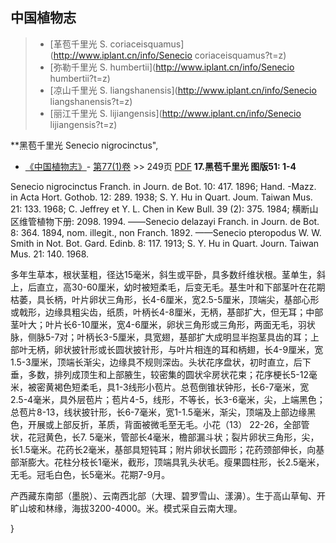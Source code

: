 

## 中国植物志

> * [革苞千里光  S.  coriaceisquamus](http://www.iplant.cn/info/Senecio coriaceisquamus?t=z)
> * [弥勒千里光  S.  humbertii](http://www.iplant.cn/info/Senecio humbertii?t=z)
> * [凉山千里光  S.  liangshanensis](http://www.iplant.cn/info/Senecio liangshanensis?t=z)
> * [丽江千里光  S.  lijiangensis](http://www.iplant.cn/info/Senecio lijiangensis?t=z)


**黑苞千里光 Senecio nigrocinctus",


* [《中国植物志》](http://www.iplant.cn/frps)- [第77(1)卷](http://www.iplant.cn/frps/vol/77(1)) >> 249页 [PDF](http://www.iplant.cn/frps/pdf/77(1)/249.PDF)
**17.黑苞千里光 图版51: 1-4**

Senecio nigrocinctus Franch. in Journ. de Bot. 10: 417. 1896; Hand. -Mazz. in Acta Hort. Gothob. 12: 289. 1938; S. Y. Hu in Quart. Joum. Taiwan Mus. 21: 133. 1968; C. Jeffrey et Y. L. Chen in Kew Bull. 39 (2): 375. 1984; 横断山区维管植物下册: 2098. 1994. ——Senecio delazayi Franch. in Journ. de Bot. 8: 364. 1894, nom. illegit., non Franch. 1892. ——Senecio pteropodus W. W. Smith in Not. Bot. Gard. Edinb. 8: 117. 1913; S. Y. Hu in Quart. Journ. Taiwan Mus. 21: 140. 1968.

多年生草本，根状茎粗，径达15毫米，斜生或平卧，具多数纤维状根。茎单生，斜上，后直立，高30-60厘米，幼时被短柔毛，后变无毛。基生叶和下部茎叶在花期枯萎，具长柄，叶片卵状三角形，长4-6厘米，宽2.5-5厘米，顶端尖，基部心形或戟形，边缘具粗尖齿，纸质，叶柄长4-8厘米，无柄，基部扩大，但无耳；中部茎叶大；叶片长6-10厘米，宽4-6厘米，卵状三角形或三角形，两面无毛，羽状脉，侧脉5-7对；叶柄长3-5厘米，具宽翅，基部扩大成明显半抱茎具齿的耳；上部叶无柄，卵状披针形或长圆状披针形，与叶片相连的耳和柄翅，长4-9厘米，宽1.5-3厘米，顶端长渐尖，边缘具不规则深齿。头状花序盘状，初时直立，后下垂，多数，排列成顶生和上部腋生，较密集的圆状伞房状花束；花序梗长5-12毫米，被密黄褐色短柔毛，具1-3线形小苞片。总苞倒锥状钟形，长6-7毫米，宽2.5-4毫米，具外层苞片；苞片4-5，线形，不等长，长3-6毫米，尖，上端黑色；总苞片8-13，线状披针形，长6-7毫米，宽1-1.5毫米，渐尖，顶端及上部边缘黑色，开展或上部反折，革质，背面被微毛至无毛。小花（13） 22-26，全部管状，花冠黄色，长7. 5毫米，管部长4毫米，檐部漏斗状；裂片卵状三角形，尖，长1.5毫米。花药长2毫米，基部具短钝耳；附片卵状长圆形；花药颈部伸长，向基部渐膨大。花柱分枝长1毫米，截形，顶端具乳头状毛。瘦果圆柱形，长2.5毫米，无毛。冠毛白色，长5毫米。花期7-9月。

产西藏东南部（墨脱）、云南西北部（大理、碧罗雪山、漾濞）。生于高山草甸、开旷山坡和林缘，海拔3200-4000。米。模式采自云南大理。

}